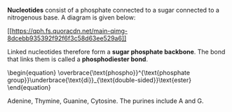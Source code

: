 **Nucleotides** consist of a phosphate connected to a sugar connected to a nitrogenous base. A diagram is given below:


[[https://qph.fs.quoracdn.net/main-qimg-8dcebb935392f92f6f3c58d63ee529a6]]

Linked nucleotides therefore form a **sugar phosphate backbone**. The bond that links them is called a **phosphodiester bond**. 

\begin{equation}
\overbrace{\text{phospho}}^{\text{phosphate group}}\underbrace{\text{di}}_{\text{double-sided}}\text{ester}
\end{equation}

Adenine, Thymine, Guanine, Cytosine. The purines include A and G.